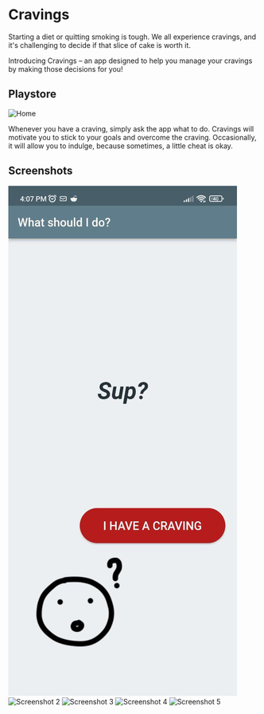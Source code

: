 # Cravings

Starting a diet or quitting smoking is tough. We all experience cravings, and it's challenging to decide if that slice of cake is worth it.

Introducing Cravings – an app designed to help you manage your cravings by making those decisions for you!



## Playstore

![Home](https://github.com/Tanmay-Johri/Cravings_app/blob/main/media/cravings_listing.jpeg)

Whenever you have a craving, simply ask the app what to do. Cravings will motivate you to stick to your goals and overcome the craving. Occasionally, it will allow you to indulge, because sometimes, a little cheat is okay.


## Screenshots

![Screenshot 1](https://github.com/Tanmay-Johri/Cravings_app/blob/main/media/cravings_1.jpeg)
![Screenshot 2](https://github.com/Tanmay-Johri/Cravings_app/blob/main/media/cravings_2.jpeg)
![Screenshot 3](https://github.com/Tanmay-Johri/Cravings_app/blob/main/media/cravings_3.jpeg)
![Screenshot 4](https://github.com/Tanmay-Johri/Cravings_app/blob/main/media/cravings_4.jpeg)
![Screenshot 5](https://github.com/Tanmay-Johri/Cravings_app/blob/main/media/cravings_5.jpeg)